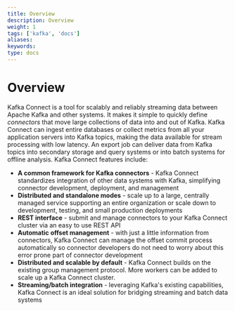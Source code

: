 ```yaml
---
title: Overview
description: Overview
weight: 1
tags: ['kafka', 'docs']
aliases: 
keywords: 
type: docs
---
```


# Overview

Kafka Connect is a tool for scalably and reliably streaming data between Apache Kafka and other systems. It makes it simple to quickly define _connectors_ that move large collections of data into and out of Kafka. Kafka Connect can ingest entire databases or collect metrics from all your application servers into Kafka topics, making the data available for stream processing with low latency. An export job can deliver data from Kafka topics into secondary storage and query systems or into batch systems for offline analysis. Kafka Connect features include: 

  * **A common framework for Kafka connectors** \- Kafka Connect standardizes integration of other data systems with Kafka, simplifying connector development, deployment, and management
  * **Distributed and standalone modes** \- scale up to a large, centrally managed service supporting an entire organization or scale down to development, testing, and small production deployments
  * **REST interface** \- submit and manage connectors to your Kafka Connect cluster via an easy to use REST API
  * **Automatic offset management** \- with just a little information from connectors, Kafka Connect can manage the offset commit process automatically so connector developers do not need to worry about this error prone part of connector development
  * **Distributed and scalable by default** \- Kafka Connect builds on the existing group management protocol. More workers can be added to scale up a Kafka Connect cluster.
  * **Streaming/batch integration** \- leveraging Kafka's existing capabilities, Kafka Connect is an ideal solution for bridging streaming and batch data systems



